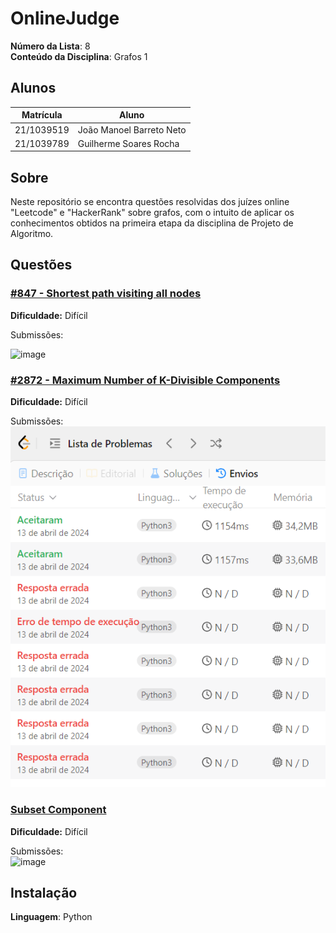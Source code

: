 # OnlineJudge

**Número da Lista**: 8<br>
**Conteúdo da Disciplina**: Grafos 1<br>

## Alunos
|Matrícula | Aluno |
| -- | -- |
| 21/1039519  |  João Manoel Barreto Neto |
| 21/1039789  |  Guilherme Soares Rocha |

## Sobre 
Neste repositório se encontra questões resolvidas dos juízes online "Leetcode" e "HackerRank" sobre grafos, com o intuito de aplicar os conhecimentos obtidos na primeira etapa da disciplina de Projeto de Algoritmo. 

## Questões

### [#847 - Shortest path visiting all nodes](https://github.com/projeto-de-algoritmos-2024/Grafos1-OnlineJudge/tree/main/Quest%C3%A3o%201%20-%20Shortest%20Path%20Visiting%20All%20Nodes)
**Dificuldade:** Difícil

Submissões: <br>

![image](https://github.com/projeto-de-algoritmos-2024/Grafos1-OnlineJudge/assets/88786065/6cc34628-307e-4d6c-9e84-663c8fe5220d)

### [#2872 - Maximum Number of K-Divisible Components](https://github.com/projeto-de-algoritmos-2024/Grafos1-OnlineJudge/tree/main/Questão%202%20-%20Maximum%20Number%20of%20K-Divisible%20Components)
**Dificuldade:** Difícil

Submissões: <br>
![image](https://raw.githubusercontent.com/JoaoBarreto03/Vazio/main/Captura%20de%20tela%202024-04-15%20142753.png?token=GHSAT0AAAAAACQPWL5U5MBF7ZTT4RWIUP34ZQ5ZO6Q)

### [Subset Component](https://github.com/projeto-de-algoritmos-2024/Grafos1-OnlineJudge/tree/main/Questão%203%20-%20Subset%20component)

**Dificuldade:** Difícil

Submissões:<br>
![image](https://github.com/projeto-de-algoritmos-2024/Grafos1-OnlineJudge/assets/88786065/b14d2e69-83c1-40bf-863a-dc0ef8421445)


## Instalação 
**Linguagem**: Python
